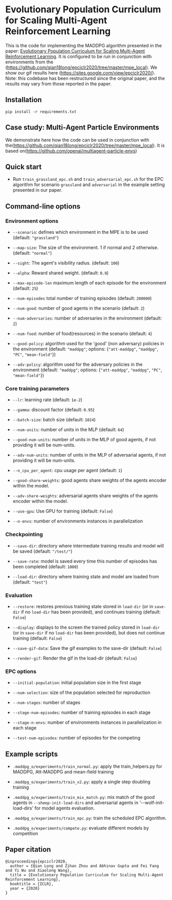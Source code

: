 
# Evolutionary Population Curriculum for Scaling Multi-Agent Reinforcement Learning

This is the code for implementing the MADDPG algorithm presented in the paper:
[Evolutionary Population Curriculum for Scaling Multi-Agent Reinforcement Learning](https://openreview.net/forum?id=SJxbHkrKDH).
It is configured to be run in conjunction with environments from the (https://github.com/qian18long/epciclr2020/tree/master/mpe_local).
We show our gif results here (https://sites.google.com/view/epciclr2020/).
Note: this codebase has been restructured since the original paper, and the results may
vary from those reported in the paper.

## Installation

<!-- - To install, `cd` into the root directory and type `pip install -e .` -->

<!-- - Install dependencies: Python (3.5.4), OpenAI gym (0.10.5), tensorflow (1.8.0), numpy (1.14.5) -->

<!-- - Use `requirements.txt` to install dependencies. -->

```
pip install -r requirements.txt
```

## Case study: Multi-Agent Particle Environments

We demonstrate here how the code can be used in conjunction with the(https://github.com/qian18long/epciclr2020/tree/master/mpe_local). It is based on(https://github.com/openai/multiagent-particle-envs)


## Quick start

- Run `train_grassland_epc.sh` and `train_adversarial_epc.sh` for the EPC algorithm for scenario `grassland` and `adversarial` in the example setting presented in our paper.


## Command-line options

### Environment options

- `--scenario`: defines which environment in the MPE is to be used (default: `"grassland"`)

- `--map-size`: The size of the environment. 1 if normal and 2 otherwise. (default: `"normal"`)

- `--sight`: The agent's visibility radius. (default: `100`)

- `--alpha`: Reward shared weight. (default: `0.0`)

- `--max-episode-len` maximum length of each episode for the environment (default: `25`)

- `--num-episodes` total number of training episodes (default: `200000`)

- `--num-good`: number of good agents in the scenario (default: `2`)

- `--num-adversaries`: number of adversaries in the environment (default: `2`)

- `--num-food`: number of food(resources) in the scenario (default: `4`)

- `--good-policy`: algorithm used for the 'good' (non adversary) policies in the environment
(default: `"maddpg"`; options: {`"att-maddpg"`, `"maddpg"`, `"PC"`, `"mean-field"`})

- `--adv-policy`: algorithm used for the adversary policies in the environment
(default: `"maddpg"`; options: {`"att-maddpg"`, `"maddpg"`, `"PC"`, `"mean-field"`})

### Core training parameters

- `--lr`: learning rate (default: `1e-2`)

- `--gamma`: discount factor (default: `0.95`)

- `--batch-size`: batch size (default: `1024`)

- `--num-units`: number of units in the MLP (default: `64`)

- `--good-num-units`: number of units in the MLP of good agents, if not providing it will be num-units.

- `--adv-num-units`: number of units in the MLP of adversarial agents, if not providing it will be num-units.

- `--n_cpu_per_agent`: cpu usage per agent (default: `1`)

- `--good-share-weights`: good agents share weights of the agents encoder within the model.

- `--adv-share-weights`: adversarial agents share weights of the agents encoder within the model.

- `--use-gpu`: Use GPU for training (default: `False`)

- `--n-envs`: number of environments instances in parallelization

### Checkpointing

- `--save-dir`: directory where intermediate training results and model will be saved (default: `"/test/"`)

- `--save-rate`: model is saved every time this number of episodes has been completed (default: `1000`)

- `--load-dir`: directory where training state and model are loaded from (default: `"test"`)

### Evaluation

- `--restore`: restores previous training state stored in `load-dir` (or in `save-dir` if no `load-dir`
has been provided), and continues training (default: `False`)

- `--display`: displays to the screen the trained policy stored in `load-dir` (or in `save-dir` if no `load-dir`
has been provided), but does not continue training (default: `False`)

- `--save-gif-data`: Save the gif examples to the save-dir (default: `False`)

- `--render-gif`: Render the gif in the load-dir (default: `False`)

### EPC options

- `--initial-population`: initial population size in the first stage

- `--num-selection`: size of the population selected for reproduction

- `--num-stages`: number of stages

- `--stage-num-episodes`: number of training episodes in each stage

- `--stage-n-envs`: number of environments instances in parallelization in each stage

- `--test-num-episodes`: number of episodes for the competing

## Example scripts

- `.maddpg_o/experiments/train_normal.py`: apply the train_helpers.py for MADDPG, Att-MADDPG and mean-field training

<!-- - `.maddpg_o/experiments/train_normal.py`: apply the population curriculum in train_helpers.py to add an agent in model of load_dir. -->

- `.maddpg_o/experiments/train_x2.py`: apply a single step doubling training

- `.maddpg_o/experiments/train_mix_match.py`: mix match of the good agents in `--sheep-init-load-dirs` and adversarial agents in '--wolf-init-load-dirs' for model agents evaluation.

- `.maddpg_o/experiments/train_epc.py`: train the scheduled EPC algorithm.

- `.maddpg_o/experiments/compete.py`: evaluate different models by competition

<!-- - `./maddpg_o/maddpg_local/micro/maddpg.py`: core code for the MADDPG based algorithm -->

<!-- - `./maddpg_o.experiments.train_helper.union_replay_buffer`: replay buffer code

- `./maddpg_o/maddpg_local/common/distributions.py`: useful distributions used in `maddpg.py`

- `./maddpg_o/maddpg_local/common/tf_util.py`: useful tensorflow functions used in `maddpg.py` -->




## Paper citation

```
@inproceedings{epciclr2020,
  author = {Qian Long and Zihan Zhou and Abhinav Gupta and Fei Fang and Yi Wu and Xiaolong Wang},
  title = {Evolutionary Population Curriculum for Scaling Multi-Agent Reinforcement Learning},
  booktitle = {ICLR},
  year = {2020}
}
```
